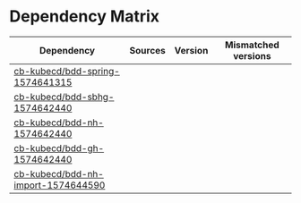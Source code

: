 # Dependency Matrix

Dependency | Sources | Version | Mismatched versions
---------- | ------- | ------- | -------------------
[cb-kubecd/bdd-spring-1574641315](https://github.com/cb-kubecd/bdd-spring-1574641315.git) |  | []() | 
[cb-kubecd/bdd-sbhg-1574642440](https://github.com/cb-kubecd/bdd-sbhg-1574642440.git) |  | []() | 
[cb-kubecd/bdd-nh-1574642440](https://github.com/cb-kubecd/bdd-nh-1574642440.git) |  | []() | 
[cb-kubecd/bdd-gh-1574642440](https://github.com/cb-kubecd/bdd-gh-1574642440.git) |  | []() | 
[cb-kubecd/bdd-nh-import-1574644590](https://github.com/cb-kubecd/bdd-nh-import-1574644590.git) |  | []() | 
